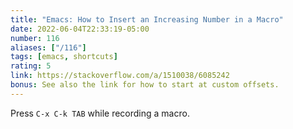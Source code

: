 ```yaml
---
title: "Emacs: How to Insert an Increasing Number in a Macro"
date: 2022-06-04T22:33:19-05:00
number: 116
aliases: ["/116"]
tags: [emacs, shortcuts]
rating: 5
link: https://stackoverflow.com/a/1510038/6085242
bonus: See also the link for how to start at custom offsets.
---
```


Press `C-x C-k TAB` while recording a macro.
